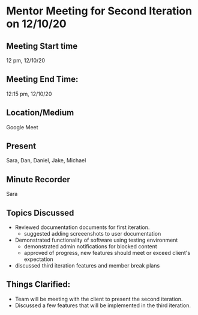 # Mentor Meeting for Second Iteration on 12/10/20
## Meeting Start time
12 pm, 12/10/20
## Meeting End Time:
12:15 pm, 12/10/20
## Location/Medium
Google Meet
## Present
Sara, Dan, Daniel, Jake, Michael
## Minute Recorder
Sara

## Topics Discussed
- Reviewed documentation documents for first iteration.
  - suggested adding screeenshots to user documentation
- Demonstrated functionality of software using testing environment
  - demonstrated admin notifications for blocked content
  - approved of progress, new features should meet or exceed client's expectation
- discussed third iteration features and member break plans

## Things Clarified:
- Team will be meeting with the client to present the second iteration.
- Discussed a few features that will be implemented in the third iteration.
